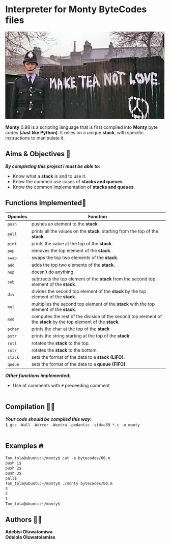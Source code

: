#   Interpreter for Monty ByteCodes files
![stack_project](./stack_project.jpg)

**Monty** 0.98 is a scripting language that is first compiled into **Monty** byte codes **(Just like Python)**. It relies on a unique **stack**, with specific instructions to manipulate it.

## Aims & Objectives 🌟
***By completing this project i must be able to:***
-   Know what a **stack** is and to use it.
-   Know the common use cases of **stacks and queues**.
-   Know the common implementation of **stacks and queues**.

## Functions Implemented🌟
|   **Opcodes** |   **Function**    |
|   ----------  |   --------------  |
|   `push`      |    pushes an element to the **stack** |
|   `pall`      |   prints all the values on the **stack**, starting from the top of the **stack**. |
|   `pint`      |    prints the value at the top of the **stack**.  |
|   `pop`       |   removes the top element of the **stack**.   |
|   `swap`      |   swaps the top two elements of the **stack**.    |
|   `add`       |   adds the top two elements of the **stack**. |
|   `nop`       |   doesn't do anything |
|   `sub`       |   subtracts the top element of the **stack** from the second top element of the **stack**.    |
|   `div`       |   divides the second top element of the **stack** by the top element of the **stack**.    |
|   `mul`       |    multiplies the second top element of the **stack** with the top element of the **stack**.  |
|   `mod`       |   computes the rest of the division of the second top element of the **stack** by the top element of the **stack**.   |
|   `pchar`     |    prints the char at the top of the **stack**    |
|   `pstr`      |   prints the string starting at the top of the **stack**. |
|   `rotl`      |   rotates the **stack** to the top.   |
|   `rotr`      |   rotates the **stack** to the bottom.    |
|   `stack`     |    sets the format of the data to a **stack (LIFO)**. |
|   `queue`     |   sets the format of the data to a **queue (FIFO)**.  |

***Other functions implemented:***
-   Use of comments with `#` preceeding comment
<br><br>

##  Compilation 🏃🏻
***Your code should be compiled this way:*** <br>
`$ gcc -Wall -Werror -Wextra -pedantic -std=c89 *.c -o monty`
<br><br>

## Examples 🔥
```
Tom_tola@ubuntu:~/monty$ cat -e bytecodes/00.m
push 1$
push 2$
push 3$
pall$
Tom_tola@ubuntu:~/monty$ ./monty bytecodes/00.m
3
2
1
Tom_tola@ubuntu:~/monty$
```

##  Authors 🤝🏽
**Adebisi Oluwatomiwa** <br>
**Odelola Oluwatolamise** <br>
